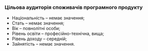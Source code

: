 ### Цільова аудиторія споживачів програмного продукту

+ Національність – немає значення;  
+ Стать – немає значення;  
+ Вік – повнолітні особи;  
+ Рівень освіти –  професійно-технічна, вища;  
+ Рівень доходу – середній;  
+ Зайнятість – немає значення.
